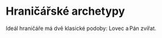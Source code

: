 # Hraničářské archetypy
  
Ideál hraničáře má dvě klasické podoby: Lovec a Pán zvířat.
<!--stackedit_data:
eyJoaXN0b3J5IjpbLTE5NjkxOTY4MTksNzMwOTk4MTE2XX0=
-->